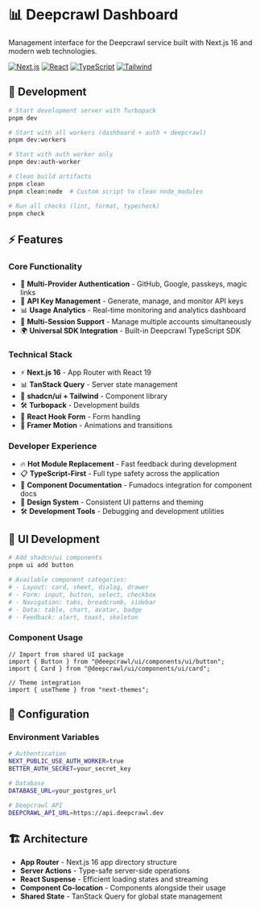 # 📊 Deepcrawl Dashboard

Management interface for the Deepcrawl service built with Next.js 16 and modern web technologies.

[![Next.js](https://img.shields.io/badge/Next.js-16-black.svg)](https://nextjs.org/)
[![React](https://img.shields.io/badge/React-19-blue.svg)](https://reactjs.org/)
[![TypeScript](https://img.shields.io/badge/TypeScript-Ready-blue.svg)](https://www.typescriptlang.org)
[![Tailwind](https://img.shields.io/badge/Tailwind-CSS-38bdf8.svg)](https://tailwindcss.com/)

## 🚀 Development

```bash
# Start development server with Turbopack
pnpm dev

# Start with all workers (dashboard + auth + deepcrawl)
pnpm dev:workers

# Start with auth worker only
pnpm dev:auth-worker

# Clean build artifacts
pnpm clean
pnpm clean:node  # Custom script to clean node_modules

# Run all checks (lint, format, typecheck)
pnpm check
```

## ⚡ Features

### **Core Functionality**
- 🔐 **Multi-Provider Authentication** - GitHub, Google, passkeys, magic links
- 🔑 **API Key Management** - Generate, manage, and monitor API keys
- 📊 **Usage Analytics** - Real-time monitoring and analytics dashboard
- 👥 **Multi-Session Support** - Manage multiple accounts simultaneously
- 🌍 **Universal SDK Integration** - Built-in Deepcrawl TypeScript SDK

### **Technical Stack**
- ⚡ **Next.js 16** - App Router with React 19
- 📊 **TanStack Query** - Server state management
- 🎨 **shadcn/ui + Tailwind** - Component library
- 🛠️ **Turbopack** - Development builds
- 🔄 **React Hook Form** - Form handling
- 🎨 **Framer Motion** - Animations and transitions

### **Developer Experience**
- 🔥 **Hot Module Replacement** - Fast feedback during development
- 📋 **TypeScript-First** - Full type safety across the application
- 🧩 **Component Documentation** - Fumadocs integration for component docs
- 🎨 **Design System** - Consistent UI patterns and theming
- 🛠️ **Development Tools** - Debugging and development utilities

## 🎨 UI Development

```bash
# Add shadcn/ui components
pnpm ui add button

# Available component categories:
# - Layout: card, sheet, dialog, drawer
# - Form: input, button, select, checkbox
# - Navigation: tabs, breadcrumb, sidebar
# - Data: table, chart, avatar, badge
# - Feedback: alert, toast, skeleton
```

### **Component Usage**
```tsx
// Import from shared UI package
import { Button } from "@deepcrawl/ui/components/ui/button";
import { Card } from "@deepcrawl/ui/components/ui/card";

// Theme integration
import { useTheme } from "next-themes";
```

## 🔧 Configuration

### **Environment Variables**
```bash
# Authentication
NEXT_PUBLIC_USE_AUTH_WORKER=true
BETTER_AUTH_SECRET=your_secret_key

# Database
DATABASE_URL=your_postgres_url

# Deepcrawl API
DEEPCRAWL_API_URL=https://api.deepcrawl.dev
```

## 🏗️ Architecture

- **App Router** - Next.js 16 app directory structure
- **Server Actions** - Type-safe server-side operations
- **React Suspense** - Efficient loading states and streaming
- **Component Co-location** - Components alongside their usage
- **Shared State** - TanStack Query for global state management
